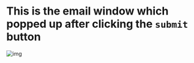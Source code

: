 # This is the email window which popped up after clicking the `submit` button

![img](https://user-images.githubusercontent.com/63484755/175966845-0a2b5129-174d-48f1-a4db-7bffbe0c4094.png)
